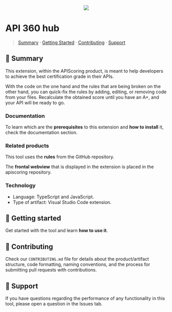 <!--
SPDX-FileCopyrightText: ©2023 Inditex

SPDX-License-Identifier: Apache-2.0
-->

<p align="center">
 <img src="code/resources/logo.png" />
</p>

# API 360 hub

> [Summary](#summary) · [Getting Started](#getting-started) · [Contributing](#contributing) · [Support](#support)

## 📜 Summary

This extension, within the APIScoring product, is meant to help developers to achieve the best certification grade in their APIs.

With the code on the one hand and the rules that are being broken on the other hand, you can quick-fix the rules by adding, editing, or removing code from your files. Recalculate the obtained score until you have an A+, and your API will be ready to go. 

### Documentation

To learn which are the **prerequisites** to this extension and **how to install** it, check the documentation section.


### Related products

This tool uses the **rules** from the GitHub repository.

The **frontal webview** that is displayed in the extension is placed in the apiscoring repository.

### Technology

 - Language: TypeScript and JavaScript.
 - Type of artifact: Visual Studio Code extension.

## 🚀 Getting started

Get started with the tool and learn **how to use it**. 

## 🤝 Contributing

Check our `CONTRIBUTING.md` file for details about the product/artifact structure, code formatting, naming conventions, and the process for submitting pull requests with contributions.

## 🧰 Support

If you have questions regarding the performance of any functionality in this tool, please open a question in the Issues tab.
